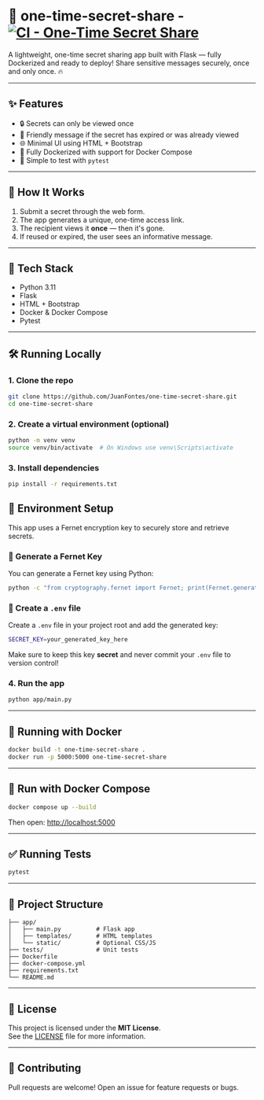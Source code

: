 # 🔐 one-time-secret-share - [![CI - One-Time Secret Share](https://github.com/JuanFontes/one-time-secret-share/actions/workflows/ci.yml/badge.svg)](https://github.com/JuanFontes/one-time-secret-share/actions/workflows/ci.yml)

A lightweight, one-time secret sharing app built with Flask — fully Dockerized and ready to deploy! Share sensitive messages securely, once and only once. 🔥

---

## ✨ Features

- 🔒 Secrets can only be viewed once
- 🧾 Friendly message if the secret has expired or was already viewed
- 🌐 Minimal UI using HTML + Bootstrap
- 🐳 Fully Dockerized with support for Docker Compose
- 🧪 Simple to test with `pytest`

---

## 🚀 How It Works

1. Submit a secret through the web form.
2. The app generates a unique, one-time access link.
3. The recipient views it **once** — then it's gone.
4. If reused or expired, the user sees an informative message.

---

## 🧰 Tech Stack

- Python 3.11
- Flask
- HTML + Bootstrap
- Docker & Docker Compose
- Pytest

---

## 🛠️ Running Locally

### 1. Clone the repo

```bash
git clone https://github.com/JuanFontes/one-time-secret-share.git
cd one-time-secret-share
```

### 2. Create a virtual environment (optional)

```bash
python -m venv venv
source venv/bin/activate  # On Windows use venv\Scripts\activate
```

### 3. Install dependencies

```bash
pip install -r requirements.txt
```

## 🔑 Environment Setup

This app uses a Fernet encryption key to securely store and retrieve secrets.

### 🔐 Generate a Fernet Key

You can generate a Fernet key using Python:

```bash
python -c "from cryptography.fernet import Fernet; print(Fernet.generate_key().decode())"
```

### 📝 Create a `.env` file

Create a `.env` file in your project root and add the generated key:

```bash
SECRET_KEY=your_generated_key_here
```

Make sure to keep this key **secret** and never commit your `.env` file to version control!


### 4. Run the app

```bash
python app/main.py
```

---

## 🐳 Running with Docker

```bash
docker build -t one-time-secret-share .
docker run -p 5000:5000 one-time-secret-share
```

---

## 🐙 Run with Docker Compose

```bash
docker compose up --build
```

Then open: [http://localhost:5000](http://localhost:5000)

---

## ✅ Running Tests

```bash
pytest
```

---

## 📂 Project Structure

```
├── app/
│   ├── main.py          # Flask app
│   ├── templates/       # HTML templates
│   └── static/          # Optional CSS/JS
├── tests/               # Unit tests
├── Dockerfile
├── docker-compose.yml
├── requirements.txt
└── README.md
```

---

## 📄 License

This project is licensed under the **MIT License**.  
See the [LICENSE](LICENSE) file for more information.

---

## 🤝 Contributing

Pull requests are welcome! Open an issue for feature requests or bugs.

